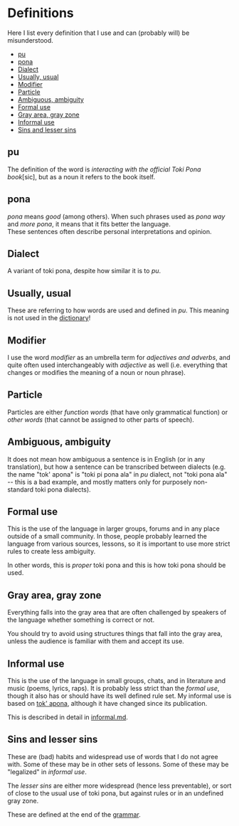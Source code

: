 # Definitions

Here I list every definition that I use and can (probably will) be misunderstood.

- [pu](#pu)
- [pona](#pona)
- [Dialect](#dialect)
- [Usually, usual](#usually-usual)
- [Modifier](#modifier)
- [Particle](#particle)
- [Ambiguous, ambiguity](#ambiguous-ambiguity)
- [Formal use](#formal-use)
- [Gray area, gray zone](#gray-area-gray-zone)
- [Informal use](#informal-use)
- [Sins and lesser sins](#sins-and-lesser-sins)

## pu
 
The definition of the word is _interacting with the official Toki Pona book_\[sic\], but as a noun it refers to the book itself.

## pona

_pona_ means _good_ (among others). When such phrases used as _pona way_ and _more pona_, it means that it fits better the language.  
These sentences often describe personal interpretations and opinion.

## Dialect

A variant of toki pona, despite how similar it is to _pu_.

## Usually, usual

These are referring to how words are used and defined in _pu_. This meaning is not used in the [dictionary](dictionary.md)!

## Modifier

I use the word _modifier_ as an umbrella term for _adjectives and adverbs_, and quite often used interchangeably with _adjective_ as well (i.e. everything that changes or modifies the meaning of a noun or noun phrase).

## Particle

Particles are either _function words_ (that have only grammatical function) or _other words_ (that cannot be assigned to other parts of speech).

## Ambiguous, ambiguity

It does not mean how ambiguous a sentence is in English (or in any translation), but how a sentence can be transcribed between dialects (e.g. the name "tok' apona" is "toki pi pona ala" in _pu_ dialect, not "toki pona ala" -- this is a bad example, and mostly matters only for purposely non-standard toki pona dialects).

## Formal use

This is the use of the language in larger groups, forums and in any place outside of a small community. In those, people probably learned the language from various sources, lessons, so it is important to use more strict rules to create less ambiguity.

In other words, this is _proper_ toki pona and this is how toki pona should be used.

## Gray area, gray zone

Everything falls into the gray area that are often challenged by speakers of the language whether something is correct or not.

You should try to avoid using structures things that fall into the gray area, unless the audience is familiar with them and accept its use.

## Informal use

This is the use of the language in small groups, chats, and in literature and music (poems, lyrics, raps). It is probably less strict than the _formal use_, though it also has or should have its well defined rule set. My informal use is based on [tok' apona](https://github.com/ae-dschorsaanjo/tok-apona), although it have changed since its publication.

This is described in detail in [informal.md](informal.md).

## Sins and lesser sins

These are (bad) habits and widespread use of words that I do not agree with. Some of these may be in other sets of lessons. Some of these may be "legalized" in _informal use_.

The _lesser sins_ are either more widespread (hence less preventable), or sort of close to the usual use of toki pona, but against rules or in an undefined gray zone.

These are defined at the end of the [grammar](grammar.md).